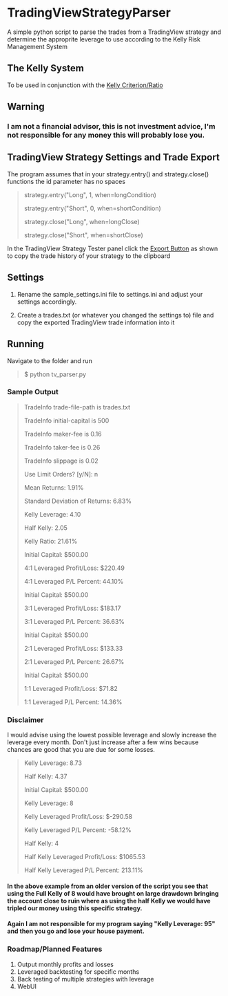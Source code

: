 # TradingViewStrategyParser
A simple python script to parse the trades from a TradingView strategy and determine the approprite leverage to use according to the Kelly Risk Management System

## The Kelly System
To be used in conjunction with the [Kelly Criterion/Ratio](https://www.tradingview.com/script/bnpAXRtm-Kelly-Ratio/)

## Warning
### I am not a financial advisor, this is not investment advice, I'm not responsible for any money this will probably lose you.


## TradingView Strategy Settings and Trade Export
The program assumes that in your strategy.entry() and strategy.close() functions the id parameter has no spaces


>strategy.entry("Long", 1, when=longCondition)
>
>strategy.entry("Short", 0,  when=shortCondition)
>
>strategy.close("Long", when=longClose)
>
>strategy.close("Short", when=shortClose)


In the TradingView Strategy Tester panel click the [Export Button](https://i.imgur.com/m6oyxDH.png) as shown to copy the trade history of your strategy to the clipboard


## Settings
1. Rename the sample_settings.ini file to settings.ini and adjust your settings accordingly.

2. Create a trades.txt (or whatever you changed the settings to) file and copy the exported TradingView trade information into it

## Running
Navigate to the folder and run

>$ python tv_parser.py

### Sample Output

>TradeInfo trade-file-path is trades.txt
>
>TradeInfo initial-capital is 500
>
>TradeInfo maker-fee is 0.16
>
>TradeInfo taker-fee is 0.26
>
>TradeInfo slippage is 0.02
>
>Use Limit Orders? [y/N]: n
>
>
>Mean Returns: 1.91%
>
>Standard Deviation of Returns: 6.83%
>
>
>Kelly Leverage: 4.10
>
>Half Kelly: 2.05
>
>Kelly Ratio: 21.61%
>
>Initial Capital: $500.00
>
>4:1 Leveraged Profit/Loss: $220.49
>
>4:1 Leveraged P/L Percent: 44.10%
>
>
>
>
>Initial Capital: $500.00
>
>3:1 Leveraged Profit/Loss: $183.17
>
>3:1 Leveraged P/L Percent: 36.63%
>
>
>
>
>Initial Capital: $500.00
>
>2:1 Leveraged Profit/Loss: $133.33
>
>2:1 Leveraged P/L Percent: 26.67%
>
>
>
>
>Initial Capital: $500.00
>
>1:1 Leveraged Profit/Loss: $71.82
>
>1:1 Leveraged P/L Percent: 14.36%


### Disclaimer
I would advise using the lowest possible leverage and slowly increase the leverage every month. Don't just increase after a few wins because chances are good that you are due for some losses.

>Kelly Leverage: 8.73
>
>Half Kelly: 4.37
>
>Initial Capital: $500.00
>
>
>Kelly Leverage: 8
>
>Kelly Leveraged Profit/Loss: $-290.58
>
>Kelly Leveraged P/L Percent: -58.12%
>
>
>
>
>Half Kelly: 4
>
>Half Kelly Leveraged Profit/Loss: $1065.53
>
>Half Kelly Leveraged P/L Percent: 213.11%

#### In the above example from an older version of the script you see that using the Full Kelly of 8 would have brought on large drawdown bringing the account close to ruin where as using the half Kelly we would have tripled our money using this specific strategy.


#### Again I am not responsible for my program saying "Kelly Leverage: 95" and then you go and lose your house payment.

### Roadmap/Planned Features
1. Output monthly profits and losses
2. Leveraged backtesting for specific months
3. Back testing of multiple strategies with leverage
4. WebUI
